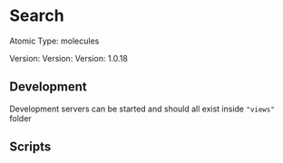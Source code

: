# Search

Atomic Type: molecules

Version: Version: Version: 1.0.18





## Development

Development servers can be started and should all exist inside `"views"` folder

## Scripts
